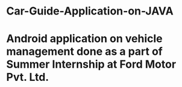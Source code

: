 # Car-Guide-Application-on-JAVA
# Android application on vehicle management done as a part of Summer Internship at Ford Motor Pvt. Ltd.
